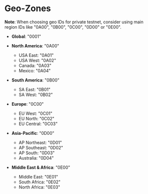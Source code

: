 # Geo-Zones

**Note**: When choosing geo IDs for private testnet, consider using main region IDs like "0A00", "0B00", "0C00", "0D00" or "0E00".

- **Global**: "0001"

- **North America**: "0A00"
  - USA East: "0A01"
  - USA West: "0A02"
  - Canada: "0A03"
  - Mexico: "0A04"
- **South America**: "0B00"
  - SA East: "0B01"
  - SA West: "0B02"
- **Europe**: "0C00"
  - EU West: "0C01"
  - EU North: "0C02"
  - EU Central: "0C03"
- **Asia-Pacific**: "0D00"
  - AP Northeast: "0D01"
  - AP Southeast: "0D02"
  - AP South: "0D03"
  - Australia: "0D04"
- **Middle East & Africa**: "0E00"
  - Middle East: "0E01"
  - South Africa: "0E02"
  - North Africa: "0E03"